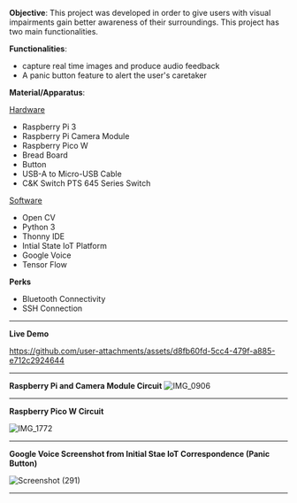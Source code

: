 
**Objective**: This project was developed in order to give users with visual impairments gain better awareness of their surroundings. This project has two main functionalities. 

**Functionalities**:
- capture real time images and produce audio feedback
- A panic button feature to alert the user's caretaker

                 

**Material/Apparatus**:

<ins>Hardware</ins>
  - Raspberry Pi 3
  - Raspberry Pi Camera Module
  - Raspberry Pico W
  - Bread Board
  - Button
  - USB-A to Micro-USB Cable
  - C&K Switch PTS 645 Series Switch
    
<ins>Software</ins>

- Open CV
- Python 3
- Thonny IDE
- Intial State IoT Platform
- Google Voice
- Tensor Flow

**Perks**
- Bluetooth Connectivity
- SSH Connection

---------------------------------------------------
**Live Demo**



https://github.com/user-attachments/assets/d8fb60fd-5cc4-479f-a885-e712c2924644



----------------------------------------------------------------------------
 **Raspberry Pi and Camera Module Circuit**
  ![IMG_0906](https://github.com/user-attachments/assets/9997e37b-d221-490f-9df2-d8bbf202554e)


-------------------------------------------------------------------------------
**Raspberry Pico W Circuit**

![IMG_1772](https://github.com/user-attachments/assets/73c709ba-fe1b-4c11-9d45-f0be3db99005)


------------------------------------------------------------------------------
**Google Voice Screenshot from Initial Stae IoT Correspondence (Panic Button)**


![Screenshot (291)](https://github.com/user-attachments/assets/9e7c19d1-a734-435a-900f-9c98806d681e)

---------------------------------------------------------------------------------



